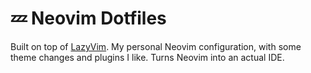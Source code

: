 # 💤 Neovim Dotfiles

Built on top of [LazyVim](https://github.com/LazyVim/LazyVim). My personal Neovim configuration, with some theme changes and plugins I like. Turns Neovim into an actual IDE.
